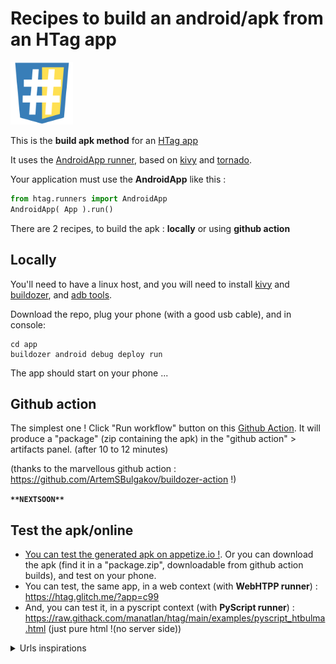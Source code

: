 # Recipes to build an android/apk from an HTag app

<img src="app/htag.png" width="100" height="100">

This is the **build apk method** for an [HTag app](https://github.com/manatlan/htag)

It uses the [AndroidApp runner](https://manatlan.github.io/htag/runners/#androidapp), based on [kivy](https://kivy.org/) and [tornado](https://www.tornadoweb.org/en/stable/).

Your application must use the **AndroidApp** like this :

```python
from htag.runners import AndroidApp
AndroidApp( App ).run()
```

There are 2 recipes, to build the apk : **locally** or using **github action**

## Locally

You'll need to have a linux host, and you will need to install [kivy](https://kivy.org/) and [buildozer](https://buildozer.readthedocs.io/en/latest/), and [adb tools](https://www.xda-developers.com/install-adb-windows-macos-linux/).

Download the repo, plug your phone (with a good usb cable), and in console:

```
cd app
buildozer android debug deploy run
```

The app should start on your phone ...


## Github action

The simplest one ! Click "Run workflow" button on this [Github Action](https://github.com/manatlan/htagapk/actions/workflows/build.yml). It will produce a "package" (zip containing the apk) in the "github action" > artifacts panel. (after 10 to 12 minutes)

(thanks to the marvellous github action : https://github.com/ArtemSBulgakov/buildozer-action !)

**`**NEXTSOON**`**

## Test the apk/online

  * [You can test the generated apk on appetize.io !](https://appetize.io/app/8wmjett21ewfb737x152c9bfr?device=pixel6&osVersion=12.0&scale=75). Or you can download the apk (find it in a "package.zip", downloadable from github action builds), and test on your phone.
  * You can test, the same app, in a web context (with **WebHTPP runner**) : https://htag.glitch.me/?app=c99
  * And, you can test it, in a pyscript context (with **PyScript runner**) : https://raw.githack.com/manatlan/htag/main/examples/pyscript_htbulma.html (just pure html !(no server side))

<details>
  <summary>Urls inspirations</summary>
  
  help for modify androidmanifest : https://github.com/ArtemSBulgakov/buildozer-action/issues/20
  
  github actions doc : https://docs.github.com/en/actions/using-workflows/workflow-syntax-for-github-actions#jobsjob_idstepsuses

  P4A docs : https://github.com/Android-for-Python/Android-for-Python-Users#changing-buildozerspec

  Buidozer-action: https://github.com/ArtemSBulgakov/buildozer-action

  example : https://github.com/kaustubhgupta/KivyMLApp

  clear text trouble : https://manatlan.github.io/guy/howto_build_apk_android/#authorize-clear-text-traffic-in-your-apk

  main ideas: https://towardsdatascience.com/3-ways-to-convert-python-app-into-apk-77f4c9cd55af
</details>
